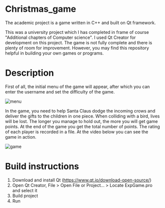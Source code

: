 # Сhristmas_game
The academic project is a game written in C++ and built on Qt framework. 

This was a university project which I has completed in frame of course "Additional chapters of Computer science". I used Qt Creator for development on this project. The game is not fully complete and there is plenty of room for improvement. However, you may find this repository helpful in building your own games or programs. 



# Description

First of all, the initial menu of the game will appear, after which you can enter the username and set the difficulty of the game.

![menu](https://user-images.githubusercontent.com/88504487/190513825-e6b546fb-34e9-46b2-8bbd-c06bb24bb7a6.gif)

In the game, you need to help Santa Claus dodge the incoming crows and deliver the gifts to the children in one piece. When colliding with a bird, lives will be lost. The longer you manage to hold out, the more you will get game points. At the end of the game you get the total number of points. The rating of each player is recorded in a file.
At the video below you can see the game in action.

![game](https://user-images.githubusercontent.com/88504487/190513868-89febbbc-3da1-4450-90b7-a914dc89f070.gif)

# Build instructions
1. Download and install Qt (https://www.qt.io/download-open-source/)
2. Open Qt Creator, File > Open File or Project... > Locate ExpGame.pro and select it
3. Build project
4. Run
